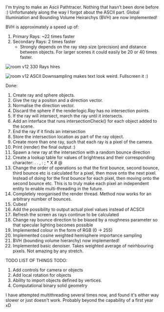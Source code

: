 I'm trying to make an Ascii Pathtracer. Nothing that hasn't been done before :)
Unfortunately along the way I forgot about the ASCII part.
Global Illuminiation and Bounding Volume Heirarchys (BVH) are now implemented!

BVH is approximately a speed up of:
1. Primary Rays: ~22 times faster
2. Secondary Rays: 2 times faster
   - Strongly depends on the ray step size (precision) and distance between objects. For larger scenes it could easily be 20 or 40 times faster.

![room v12 330 Rays hires](https://github.com/Fullyverified/ASCII_PathTracer/assets/138776324/cd02ea24-a896-431b-acf6-585b488c2c8f)

![room v12 ASCII](https://github.com/Fullyverified/ASCII_PathTracer/assets/138776324/ff3a5337-c5ff-42c6-b8fa-b449b0a4eb01)
Downsampling makes text look weird. Fullscreen it :)

Done:
1. Create ray and sphere objects.
2. Give the ray a positon and a direction vector.
3. Normalise the direction vector.
4. Discard the sphere if the renderlogic.Ray has no intersection points.
5. If the ray will intersect, march the ray until it intersects.
6. Add an interface that runs intersectionCheck() for each object added to the scene.
7. End the ray if it finds an intersection
8. Store the intersection location as part of the ray object.
9. Create more than one ray, such that each ray is a pixel of the camera.
10. Print (render) the final output :)
11. Spawn a new ray at the intersection with a random bounce direction
12. Create a lookup table for values of brightness and their corresponding character: . . , : ; * X # @
13. Change the order of operations so that the first bounce, second bounce, third bounce etc is calculated for a pixel, then move onto the next pixel.
    Instead of doing for the first bounce for each pixel, then moving onto the second bounce etc.
    This is to truly make each pixel an independent entity to enable multi-threading in the future.
14. Completely reorganised the render thread. Method now works for an arbitrary number of bounces.
15. Cubes!
16. Add the possibility to output actual pixel values instead of ACSCII
17. Refresh the screen as rays continue to be calculated
18. Change ray bounce direction to be biased by a roughness parameter so that specular lighting becomes possible
19. Implemented colour in the form of RGB (0 -> 255)
20. Implemented cosine weighted hemisphere importance sampling
21. BVH (bounding volume hierarchy) now implemented!
22. Implemented basic denoiser. Takes weighted average of neirhbouring pixels. Not amazing by any stretch.

TODO LIST OF THINGS TODO:
1. Add controls for camera or objects
2. Add local rotation for objects
3. Ability to import objects defined by vertices.
4. Computational binary solid geometry

I have attempted multithreading several times now, and found it's either way slower or just doesn't work. Probably beyond the capability of a first year xD
